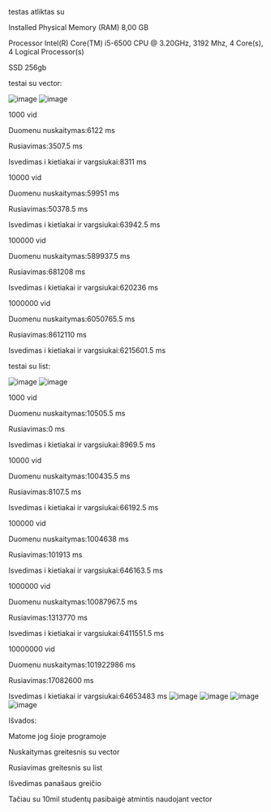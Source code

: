 testas atliktas su

Installed Physical Memory (RAM)	8,00 GB

Processor	Intel(R) Core(TM) i5-6500 CPU @ 3.20GHz, 3192 Mhz, 4 Core(s), 4 Logical Processor(s)

SSD	256gb

testai su vector:

![image](https://github.com/ignasrepecka/c--/assets/146369153/b1f7a126-edc7-4ecc-a77b-0f72ec7d2425)
![image](https://github.com/ignasrepecka/c--/assets/146369153/7d7588f6-2b56-432d-9181-213e2edb60de)

1000 vid

Duomenu nuskaitymas:6122 ms

Rusiavimas:3507.5 ms

Isvedimas i kietiakai ir vargsiukai:8311 ms



10000 vid

Duomenu nuskaitymas:59951 ms

Rusiavimas:50378.5 ms

Isvedimas i kietiakai ir vargsiukai:63942.5 ms



100000 vid

Duomenu nuskaitymas:589937.5 ms

Rusiavimas:681208 ms

Isvedimas i kietiakai ir vargsiukai:620236 ms



1000000 vid

Duomenu nuskaitymas:6050765.5 ms

Rusiavimas:8612110 ms

Isvedimas i kietiakai ir vargsiukai:6215601.5 ms


testai su list:

![image](https://github.com/ignasrepecka/c--/assets/146369153/d4dadc93-5f40-4ab0-9d00-43689c4c9b31)
![image](https://github.com/ignasrepecka/c--/assets/146369153/bed89fb3-d351-4c24-bedc-e734298abf92)

1000 vid

Duomenu nuskaitymas:10505.5 ms

Rusiavimas:0 ms

Isvedimas i kietiakai ir vargsiukai:8969.5 ms



10000 vid

Duomenu nuskaitymas:100435.5 ms

Rusiavimas:8107.5 ms

Isvedimas i kietiakai ir vargsiukai:66192.5 ms



100000 vid

Duomenu nuskaitymas:1004638 ms

Rusiavimas:101913 ms

Isvedimas i kietiakai ir vargsiukai:646163.5 ms



1000000 vid

Duomenu nuskaitymas:10087967.5 ms

Rusiavimas:1313770 ms

Isvedimas i kietiakai ir vargsiukai:6411551.5 ms



10000000 vid 

Duomenu nuskaitymas:101922986 ms

Rusiavimas:17082600 ms

Isvedimas i kietiakai ir vargsiukai:64653483 ms
![image](https://github.com/ignasrepecka/c--/assets/146369153/194dbd15-b089-423c-b6d4-681dbbc35b05)
![image](https://github.com/ignasrepecka/c--/assets/146369153/edf1056e-b456-4553-8c44-a1f9b13ae4de)
![image](https://github.com/ignasrepecka/c--/assets/146369153/43af7a60-1f88-4ca6-85e5-7512950e2b8d)
![image](https://github.com/ignasrepecka/c--/assets/146369153/bda30e52-4440-4db0-90cf-93f8a7d77c53)

Išvados:

Matome jog šioje programoje

Nuskaitymas greitesnis su vector

Rusiavimas greitesnis su list

Išvedimas panašaus greičio

Tačiau su 10mil studentų pasibaigė atmintis naudojant vector
